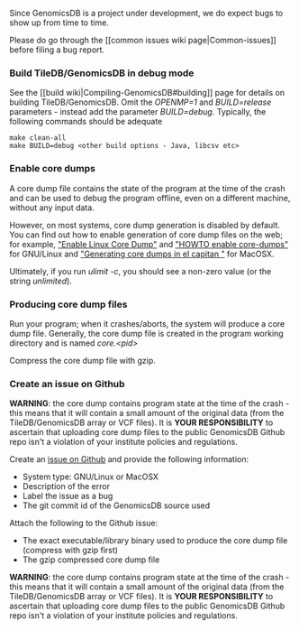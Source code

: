 Since GenomicsDB is a project under development, we do expect bugs to show up from time to time.

Please do go through the [[common issues wiki page|Common-issues]] before filing a bug report. 

### Build TileDB/GenomicsDB in debug mode
See the [[build wiki|Compiling-GenomicsDB#building]] page for details on building TileDB/GenomicsDB. Omit the _OPENMP=1_ and _BUILD=release_ parameters - instead add the parameter _BUILD=debug_. Typically, the following commands should be adequate

    make clean-all
    make BUILD=debug <other build options - Java, libcsv etc>

### Enable core dumps
A core dump file contains the state of the program at the time of the crash and can be used to debug the program offline, even on a different machine, without any input data.

However, on most systems, core dump generation is disabled by default. You can find out how to enable generation of core dump files on the web; for example, ["Enable Linux Core Dump"](http://www.idimmu.net/2013/06/21/enable-linux-core-dump/) and ["HOWTO enable core-dumps"](http://en.linuxreviews.org/HOWTO_enable_core-dumps) for GNU/Linux and ["Generating core dumps in el capitan "](https://forums.developer.apple.com/thread/43006) for MacOSX.

Ultimately, if you run _ulimit -c_, you should see a non-zero value (or the string _unlimited_).

### Producing core dump files
Run your program; when it crashes/aborts, the system will produce a core dump file. Generally, the core dump file is created in the program working directory and is named _core.\<pid\>_

Compress the core dump file with gzip.

### Create an issue on Github
**WARNING**: the core dump contains program state at the time of the crash - this means that it will contain a small amount of the original data (from the TileDB/GenomicsDB array or VCF files). It is **YOUR RESPONSIBILITY** to ascertain that uploading core dump files to the public GenomicsDB Github repo isn't a violation of your institute policies and regulations.

Create an [issue on Github](https://github.com/Intel-HLS/GenomicsDB/issues) and provide the following information:
* System type: GNU/Linux or MacOSX
* Description of the error
* Label the issue as a bug
* The git commit id of the GenomicsDB source used

Attach the following to the Github issue:
* The exact executable/library binary used to produce the core dump file (compress with gzip first)
* The gzip compressed core dump file

**WARNING**: the core dump contains program state at the time of the crash - this means that it will contain a small amount of the original data (from the TileDB/GenomicsDB array or VCF files). It is **YOUR RESPONSIBILITY** to ascertain that uploading core dump files to the public GenomicsDB Github repo isn't a violation of your institute policies and regulations.